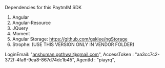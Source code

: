 Dependencies for this PaytmIM SDK

1) Angular
3) Angular-Resource
3) JQuery
4) Moment
5) Angular Storage: https://github.com/gsklee/ngStorage
6) Strophe: (USE THIS VERSION ONLY IN VENDOR FOLDER)


LoginEmail: "anshuman.gothwal@gmail.com",
    AccessToken : "aa3cc7c2-372f-4fa6-9ea8-867d74dc1b45",
    AgentId : "piayrq",